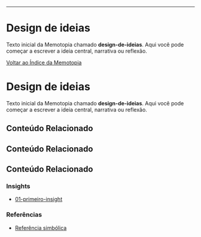 ---
# Design de ideias

Texto inicial da Memotopia chamado **design-de-ideias**.
Aqui você pode começar a escrever a ideia central, narrativa ou reflexão.

[Voltar ao Índice da Memotopia](../../INDEX.md)

# Design de ideias

Texto inicial da Memotopia chamado **design-de-ideias**.
Aqui você pode começar a escrever a ideia central, narrativa ou reflexão.

## Conteúdo Relacionado


## Conteúdo Relacionado


## Conteúdo Relacionado

<!-- RELATED_CONTENT_START -->
### Insights
*   [01-primeiro-insight](./insights/01-primeiro-insight.md)
### Referências
*   [Referência simbólica](./referencias/ref1.md)
<!-- RELATED_CONTENT_END -->



